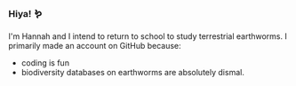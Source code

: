 ### Hiya! 🪱
I'm Hannah and I intend to return to school to study terrestrial earthworms.
I primarily made an account on GitHub because:
- coding is fun
- biodiversity databases on earthworms are absolutely dismal.

